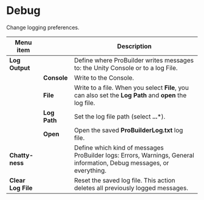 # Debug

<!--access from the menu-->

Change logging preferences. 

| **Menu item** | | **Description** |
| --- | --- | --- |
| **Log Output** | | Define where ProBuilder writes messages to: the Unity Console or to a log File. |
| | **Console** |  Write to the Console. |
| | **File** |  Write to a file. When you select **File**, you can also set the **Log Path** and **open** the log file. |
| | **Log Path** | Set the log file path (select **...***). |
| | **Open** | Open the saved **ProBuilderLog.txt** log file. |
| **Chatty-ness** | | Define which kind of messages ProBuilder logs: Errors, Warnings, General information, Debug messages, or everything. |
| **Clear Log File** | | Reset the saved log file. This action deletes all previously logged messages. |

